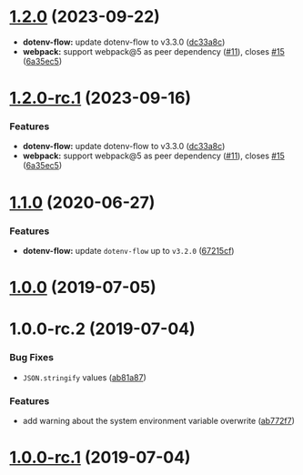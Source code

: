 # [1.2.0](https://github.com/kerimdzhanov/dotenv-flow-webpack/compare/v1.1.0...v1.2.0) (2023-09-22)

* **dotenv-flow:** update dotenv-flow to v3.3.0 ([dc33a8c](https://github.com/kerimdzhanov/dotenv-flow-webpack/commit/dc33a8c))
* **webpack:** support webpack@5 as peer dependency ([#11](https://github.com/kerimdzhanov/dotenv-flow-webpack/issues/11)), closes [#15](https://github.com/kerimdzhanov/dotenv-flow-webpack/issues/15) ([6a35ec5](https://github.com/kerimdzhanov/dotenv-flow-webpack/commit/6a35ec5))



# [1.2.0-rc.1](https://github.com/kerimdzhanov/dotenv-flow-webpack/compare/v1.1.0...v1.2.0-rc.1) (2023-09-16)


### Features

* **dotenv-flow:** update dotenv-flow to v3.3.0 ([dc33a8c](https://github.com/kerimdzhanov/dotenv-flow-webpack/commit/dc33a8c))
* **webpack:** support webpack@5 as peer dependency ([#11](https://github.com/kerimdzhanov/dotenv-flow-webpack/issues/11)), closes [#15](https://github.com/kerimdzhanov/dotenv-flow-webpack/issues/15) ([6a35ec5](https://github.com/kerimdzhanov/dotenv-flow-webpack/commit/6a35ec5))



# [1.1.0](https://github.com/kerimdzhanov/dotenv-flow-webpack/compare/v1.0.0...v1.1.0) (2020-06-27)


### Features

* **dotenv-flow:** update `dotenv-flow` up to `v3.2.0` ([67215cf](https://github.com/kerimdzhanov/dotenv-flow-webpack/commit/67215cf))



# [1.0.0](https://github.com/kerimdzhanov/dotenv-flow-webpack/compare/v1.0.0-rc.2...v1.0.0) (2019-07-05)


# 1.0.0-rc.2 (2019-07-04)


### Bug Fixes

* `JSON.stringify` values ([ab81a87](https://github.com/kerimdzhanov/dotenv-flow-webpack/commit/ab81a87))


### Features

* add warning about the system environment variable overwrite ([ab772f7](https://github.com/kerimdzhanov/dotenv-flow-webpack/commit/ab772f7))


# [1.0.0-rc.1](https://github.com/kerimdzhanov/dotenv-flow-webpack/commit/b633489) (2019-07-04)
